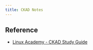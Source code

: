 ```yaml
---
title: CKAD Notes
---
```


## Reference

* [Linux Academy - CKAD Study Guide](/pdf/ckad-study-guide.pdf)